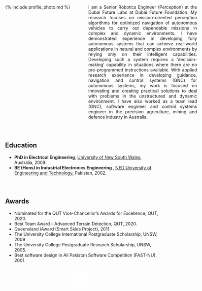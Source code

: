 <div>
  <div style="float:left;">
  {% include profile_photo.md %}
  </div> 
  <div style="width:70%;padding-left:270px;">
    <p style="text-align:justify;"> I am a Senior Robotics Engineer (Perception) at the Dubai Future Labs at Dubai Future Foundation. My research focuses on mission-oriented perception algorithms for optimized navigation of autonomous vehicles to carry out dependable missions in complex and dynamic environments. I have demonstrated experience in developing fully autonomous systems that can achieve real-world applications in natural and complex environments by relying only on their intelligent capabilities. Developing such a system requires a ‘decision-making’ capability in situations where there are no pre-programmed instructions available. With applied research experience in developing guidance, navigation and control systems (GNC) for autonomous systems, my work is focused on innovating and creating practical solutions to deal with problems in the unstructured and dynamic environment. I have also worked as a team lead (GNC), software engineer and control systems engineer in the precision agriculture, mining and defence industry in Australia.
    </p>
  </div>
</div>

<div class="mydivider"></div>

<div style="clear:both;padding-top:2em;"> 
  <h2> Education </h2>
  <ul style="padding-left:30px;">
    <li><strong>PhD in Electrical Engineering</strong>, <a href="https://www.unsw.edu.au/">University of New South Wales</a>, Australia, 2009.</li>
    <li><strong>BE (Hons) in Industrial Electronics Engineering </strong>, <a href="https://www.neduet.edu.pk/">NED University of Engineering and Technology</a>, Pakistan, 2002.</li>
  </ul>
</div>

<div class="mydivider"></div>

<div style="clear:both;padding-top:2em;"> 
  <h2> Awards </h2>
  <ul style="padding-left:30px;">
    <li>Nominated for the QUT Vice-Chancellor’s Awards for Excellence, QUT, 2020.</li>
    <li>Best Team Award - Advanced Terrain Detection, QUT, 2020.</li>
    <li>Queensland iAward (Smart Skies Project), 2011</li>
    <li>The University College International Postgraduate Scholarship, UNSW, 2009</li>
    <li>The University College Postgraduate Research Scholarship, UNSW, 2005.</li>
    <li>Best software design in All Pakistan Software Competition (FAST-NU), 2001.</li>
  </ul>
</div>

<div align="center" style="padding-top:1em;padding-bottom:0em;margin-bottom:-0.5em;">
  <a href="https://www.unsw.edu.au/canberra"><img src="/assets/images/UNSW_Canberra.png" style="height:50px"></a> &nbsp; &nbsp;
</div>

<!--
<div align="center" style="padding-top:1em;padding-bottom:0em;margin-bottom:-0.5em;">
 <a href="https://www.hacettepe.edu.tr/english/"><img src="/assets/images/hacettepe-logo.png" style="height:50px"></a> &nbsp; &nbsp;
 <a href="http://www.metu.edu.tr/"><img src="/assets/images/metu-logo.png" style="height:50px"></a> &nbsp; &nbsp;
 <a href="http://w3.bilkent.edu.tr/bilkent/"><img src="/assets/images/bilkent-logo.png" style="height:50px"></a> &nbsp; &nbsp;
 <a href="https://www.upenn.edu/"><img src="/assets/images/upenn-logo.png" alt="UPenn" title="University of Pennsylvania" style="height:50px"></a> &nbsp; &nbsp;
 <a href="https://is.mpg.de/"><img src="/assets/images/mpi-logo.png" alt="MPI" title="Max Planck Institute for Intelligent Systems" style="height:50px"></a> &nbsp; &nbsp;
 <a href="https://www.tue.nl/en/"><img src="/assets/images/tue-logo.png" alt="TU/e" title="Eindhoven University of Technology" style="height:50px"></a> &nbsp; &nbsp;
 </div>
-->

<!-- Example of weblinks -->
<!-- text <a href="https://www.tue.nl/en/our-university/departments/mechanical-engineering/">Mechanical Engineering</a> text -->
